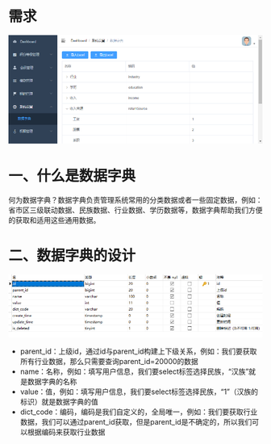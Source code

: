# 需求

![img](../../images/23109985-3330-4347-84fc-e04c21c59966.png)

# 一、什么是数据字典

何为数据字典？数据字典负责管理系统常用的分类数据或者一些固定数据，例如：省市区三级联动数据、民族数据、行业数据、学历数据等，数据字典帮助我们方便的获取和适用这些通用数据。

# 二、数据字典的设计

![img](../../images/be160fda-875c-46eb-abd7-29f1bc80d574.png)

- parent_id：上级id，通过id与parent_id构建上下级关系，例如：我们要获取所有行业数据，那么只需要查询parent_id=20000的数据
- name：名称，例如：填写用户信息，我们要select标签选择民族，“汉族”就是数据字典的名称
- value：值，例如：填写用户信息，我们要select标签选择民族，“1”（汉族的标识）就是数据字典的值
- dict_code：编码，编码是我们自定义的，全局唯一，例如：我们要获取行业数据，我们可以通过parent_id获取，但是parent_id是不确定的，所以我们可以根据编码来获取行业数据